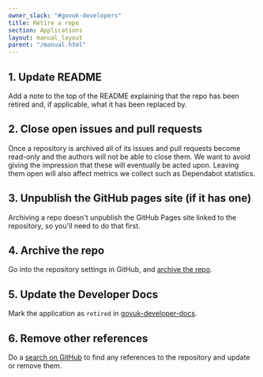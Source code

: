 ```yaml
---
owner_slack: "#govuk-developers"
title: Retire a repo
section: Applications
layout: manual_layout
parent: "/manual.html"
---
```


## 1. Update README

Add a note to the top of the README explaining that the repo has been retired and, if applicable, what it has been replaced by.

## 2. Close open issues and pull requests

Once a repository is archived all of its issues and pull requests become read-only and the authors will not be able to close them. We want to avoid giving the impression that these will eventually be acted upon. Leaving them open will also affect metrics we collect such as Dependabot statistics.

## 3. Unpublish the GitHub pages site (if it has one)

Archiving a repo doesn't unpublish the GitHub Pages site linked to the repository, so you'll need to do that first.

## 4. Archive the repo

Go into the repository settings in GitHub, and [archive the repo](https://github.com/blog/2460-archiving-repositories).

## 5. Update the Developer Docs

Mark the application as `retired` in [govuk-developer-docs](https://github.com/alphagov/govuk-developer-docs/blob/main/data/repos.yml).

## 6. Remove other references

Do a [search on GitHub](https://github.com/search?q=org%3Aalphagov+panopticon&type=Code) to find any references to the repository and update or remove them.
